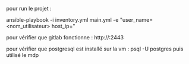 pour run le projet : 


ansible-playbook -i inventory.yml main.yml -e "user_name=<nom_utilisateur> host_ip=<ip-vm-client>"

pour vérifier que gitlab fonctionne : http://<votre-ip-vm-client>:2443

pour vérifier que postgresql est installé sur la vm : psql -U postgres puis utilisé le mdp 
